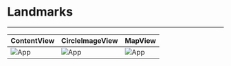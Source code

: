 # Landmarks

<!--
<p align="center">
  <img src="https://github.com/jaroshevskii/landmarks/assets/72662383/8aad714a-7f79-4c48-9621-764e42643c84" alt="App" height="768px">
</p>
-->

---

| ContentView | CircleImageView | MapView |
| - | - | - |
| ![App](https://github.com/jaroshevskii/landmarks/assets/72662383/405f1bcf-d06c-4ecf-97bb-22e13c50bfe7) | ![App](https://github.com/jaroshevskii/landmarks/assets/72662383/dc025903-f8ec-4f1e-8116-f4cca8822113) | ![App](https://github.com/jaroshevskii/landmarks/assets/72662383/a55da102-14a0-462c-8f81-e3381ec89662) |
